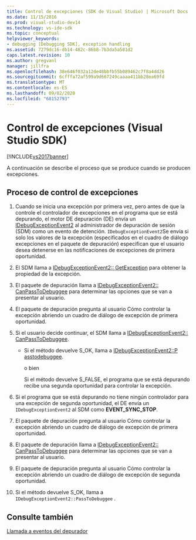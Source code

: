 ```yaml
---
title: Control de excepciones (SDK de Visual Studio) | Microsoft Docs
ms.date: 11/15/2016
ms.prod: visual-studio-dev14
ms.technology: vs-ide-sdk
ms.topic: conceptual
helpviewer_keywords:
- debugging [Debugging SDK], exception handling
ms.assetid: 7279dc16-db14-482c-86b8-7b3da5a581d2
caps.latest.revision: 10
ms.author: gregvanl
manager: jillfra
ms.openlocfilehash: 38e646f032a12de48bbfb55b089462c7f8a4dd26
ms.sourcegitcommit: 6cfffa72af599a9d667249caaaa411bb28ea69fd
ms.translationtype: MT
ms.contentlocale: es-ES
ms.lasthandoff: 09/02/2020
ms.locfileid: "68152793"
---
```

# <a name="exception-handling-visual-studio-sdk"></a>Control de excepciones (Visual Studio SDK)
[!INCLUDE[vs2017banner](../../includes/vs2017banner.md)]

A continuación se describe el proceso que se produce cuando se producen excepciones.  
  
## <a name="exception-handling-process"></a>Proceso de control de excepciones  
  
1. Cuando se inicia una excepción por primera vez, pero antes de que la controle el controlador de excepciones en el programa que se está depurando, el motor DE depuración (DE) envía un [IDebugExceptionEvent2](../../extensibility/debugger/reference/idebugexceptionevent2.md) al administrador de depuración de sesión (SDM) como un evento de detención. `IDebugExceptionEvent2`Se envía si solo los valores de la excepción (especificados en el cuadro de diálogo excepciones en el paquete de depuración) especifican que el usuario desea detenerse en las notificaciones de excepciones de primera oportunidad.  
  
2. El SDM llama a [IDebugExceptionEvent2:: GetException](../../extensibility/debugger/reference/idebugexceptionevent2-getexception.md) para obtener la propiedad de la excepción.  
  
3. El paquete de depuración llama a [IDebugExceptionEvent2:: CanPassToDebuggee](../../extensibility/debugger/reference/idebugexceptionevent2-canpasstodebuggee.md) para determinar las opciones que se van a presentar al usuario.  
  
4. El paquete de depuración pregunta al usuario Cómo controlar la excepción abriendo un cuadro de diálogo de excepción de primera oportunidad.  
  
5. Si el usuario decide continuar, el SDM llama a [IDebugExceptionEvent2:: CanPassToDebuggee](../../extensibility/debugger/reference/idebugexceptionevent2-canpasstodebuggee.md).  
  
    - Si el método devuelve S_OK, llama a [IDebugExceptionEvent2::P asstodebuggee](../../extensibility/debugger/reference/idebugexceptionevent2-passtodebuggee.md).  
  
         o bien  
  
         Si el método devuelve S_FALSE, el programa que se está depurando recibe una segunda oportunidad para controlar la excepción.  
  
6. Si el programa que se está depurando no tiene ningún controlador para una excepción de segunda oportunidad, el DE envía un `IDebugExceptionEvent2` al SDM como **EVENT_SYNC_STOP**.  
  
7. El paquete de depuración pregunta al usuario Cómo controlar la excepción abriendo un cuadro de diálogo de excepción de primera oportunidad.  
  
8. El paquete de depuración llama a [IDebugExceptionEvent2:: CanPassToDebuggee](../../extensibility/debugger/reference/idebugexceptionevent2-canpasstodebuggee.md) para determinar las opciones que se van a presentar al usuario.  
  
9. El paquete de depuración pregunta al usuario Cómo controlar la excepción abriendo un cuadro de diálogo de excepción de segunda oportunidad.  
  
10. Si el método devuelve S_OK, llama a `IDebugExceptionEvent2::PassToDebuggee` .  
  
## <a name="see-also"></a>Consulte también  
 [Llamada a eventos del depurador](../../extensibility/debugger/calling-debugger-events.md)
